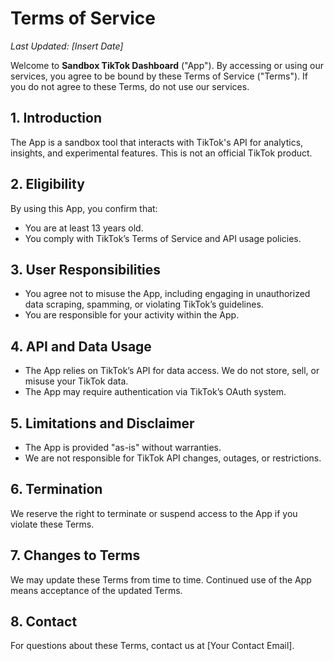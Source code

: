 # Terms of Service

_Last Updated: [Insert Date]_

Welcome to **Sandbox TikTok Dashboard** ("App"). By accessing or using our services, you agree to be bound by these Terms of Service ("Terms"). If you do not agree to these Terms, do not use our services.

## 1. Introduction
The App is a sandbox tool that interacts with TikTok's API for analytics, insights, and experimental features. This is not an official TikTok product.

## 2. Eligibility
By using this App, you confirm that:
- You are at least 13 years old.
- You comply with TikTok’s Terms of Service and API usage policies.

## 3. User Responsibilities
- You agree not to misuse the App, including engaging in unauthorized data scraping, spamming, or violating TikTok’s guidelines.
- You are responsible for your activity within the App.

## 4. API and Data Usage
- The App relies on TikTok’s API for data access. We do not store, sell, or misuse your TikTok data.
- The App may require authentication via TikTok’s OAuth system.

## 5. Limitations and Disclaimer
- The App is provided "as-is" without warranties.
- We are not responsible for TikTok API changes, outages, or restrictions.

## 6. Termination
We reserve the right to terminate or suspend access to the App if you violate these Terms.

## 7. Changes to Terms
We may update these Terms from time to time. Continued use of the App means acceptance of the updated Terms.

## 8. Contact
For questions about these Terms, contact us at [Your Contact Email].

